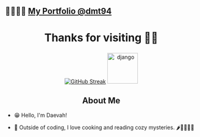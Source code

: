<!--
**dmt94/dmt94** is a ✨ _special_ ✨ repository because its `README.md` (this file) appears on your GitHub profile.

-->

## 🤖👩‍💻🚀 <a href="https://daevahtayl.com/">My Portfolio @dmt94</a>

<h1 align="center">Thanks for visiting 🍳🔥</h1>
<h3 align="center"></h3>


<div align="center">

[![GitHub Streak](https://streak-stats.demolab.com?user=dmt94&theme=codestackr&border_radius=10&date_format=n%2Fj%5B%2FY%5D&ring=EB0F0F)](https://git.io/streak-stats)
<img src="https://pic.funnygifsbox.com/uploads/2020/09/funnygifsbox.com-2020-09-24-07-53-11-65.gif" alt="django" width="80" height="80"/>
  
</div>

<h2 align="center">About Me</h2>

- 😁 Hello, I'm Daevah!

- 🍵 Outside of coding, I love cooking and reading cozy mysteries. 🌶️👩‍🍳🕵️‍♀️



